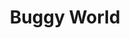 ---
title: "Buggy World"
address: "Farmersvale, Kill, Co. Kildare"
tel: "+353 (0)87 777 9487"
county: "Kildare"
category: "Go Karting"
type: "Content"
lat: "53.25515365600586"
lng: "-6.531773090362549"
---